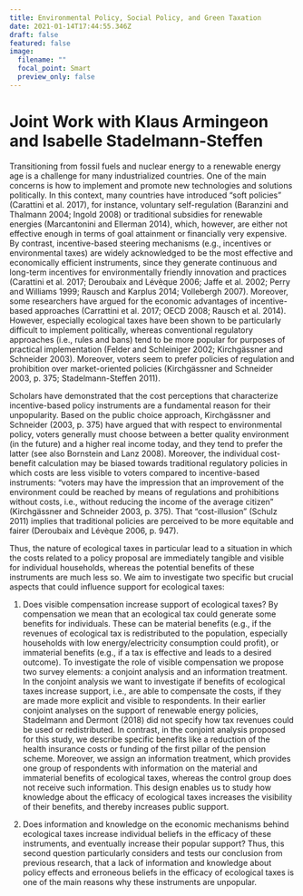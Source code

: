```yaml
---
title: Environmental Policy, Social Policy, and Green Taxation
date: 2021-01-14T17:44:55.346Z
draft: false
featured: false
image:
  filename: ""
  focal_point: Smart
  preview_only: false
---
```


# Joint Work with Klaus Armingeon and Isabelle Stadelmann-Steffen 

Transitioning from fossil fuels and nuclear energy to a renewable energy age is a challenge for many industrialized countries. One of the main concerns is how to implement and promote new technologies and solutions politically. In this context, many countries have introduced “soft policies” (Carattini et al. 2017), for instance, voluntary self-regulation (Baranzini and Thalmann 2004; Ingold 2008) or traditional subsidies for renewable energies (Marcantonini and Ellerman 2014), which, however, are either not effective enough in terms of goal attainment or financially very expensive. By contrast, incentive-based steering mechanisms (e.g., incentives or environmental taxes) are widely acknowledged to be the most effective and economically efficient instruments, since they generate continuous and long-term incentives for environmentally friendly innovation and practices (Carattini et al. 2017; Deroubaix and Lévèque 2006; Jaffe et al. 2002; Perry and Williams 1999; Rausch and Karplus 2014; Vollebergh 2007). Moreover, some researchers have argued for the economic advantages of incentive-based approaches (Carrattini et al. 2017; OECD 2008; Rausch et al. 2014). However, especially ecological taxes have been shown to be particularly difficult to implement politically, whereas conventional regulatory approaches (i.e., rules and bans) tend to be more popular for purposes of practical implementation (Felder and Schleiniger 2002; Kirchgässner and Schneider 2003). Moreover, voters seem to prefer policies of regulation and prohibition over market-oriented policies (Kirchgässner and Schneider 2003, p. 375; Stadelmann-Steffen 2011).

Scholars have demonstrated that the cost perceptions that characterize incentive-based policy instruments are a fundamental reason for their unpopularity. Based on the public choice approach, Kirchgässner and Schneider (2003, p. 375) have argued that with respect to environmental policy, voters generally must choose between a better quality environment (in the future) and a higher real income today, and they tend to prefer the latter (see also Bornstein and Lanz 2008). Moreover, the individual cost-benefit calculation may be biased towards traditional regulatory policies in which costs are less visible to voters compared to incentive-based instruments: “voters may have the impression that an improvement of the environment could be reached by means of regulations and prohibitions without costs, i.e., without reducing the income of the average citizen” (Kirchgässner and Schneider 2003, p. 375). That “cost-illusion” (Schulz 2011) implies that traditional policies are perceived to be more equitable and fairer (Deroubaix and Lévèque 2006, p. 947).

Thus, the nature of ecological taxes in particular lead to a situation in which the costs related to a policy proposal are immediately tangible and visible for individual households, whereas the potential benefits of these instruments are much less so. We aim to investigate two specific but crucial aspects that could influence support for ecological taxes: 

1. Does visible compensation increase support of ecological taxes?
By compensation we mean that an ecological tax could generate some benefits for individuals. These can be material benefits (e.g., if the revenues of ecological tax is redistributed to the population, especially households with low energy/electricity consumption could profit), or immaterial benefits (e.g., if a tax is effective and leads to a desired outcome). To investigate the role of visible compensation we propose two survey elements: a conjoint analysis and an information treatment. In the conjoint analysis we want to investigate if benefits of ecological taxes increase support, i.e., are able to compensate the costs, if they are made more explicit and visible to respondents. In their earlier conjoint analyses on the support of renewable energy policies, Stadelmann and Dermont (2018) did not specify how tax revenues could be used or redistributed. In contrast, in the conjoint analysis proposed for this study, we describe specific benefits like a reduction of the health insurance costs or funding of the first pillar of the pension scheme. Moreover, we assign an information treatment, which provides one group of respondents with information on the material and immaterial benefits of ecological taxes, whereas the control group does not receive such information. This design enables us to study how knowledge about the efficacy of ecological taxes increases the visibility of their benefits, and thereby increases public support.

2. Does information and knowledge on the economic mechanisms behind ecological taxes increase individual beliefs in the efficacy of these instruments, and eventually increase their popular support?
Thus, this second question particularly considers and tests our conclusion from previous research, that a lack of information and knowledge about policy effects and erroneous beliefs in the efficacy of ecological taxes is one of the main reasons why these instruments are unpopular.

